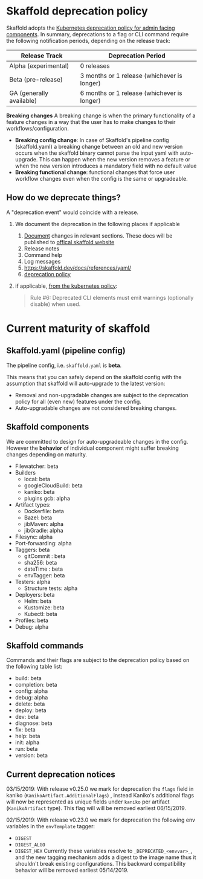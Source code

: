 # Skaffold deprecation policy

Skaffold adopts the [Kubernetes deprecation policy for admin facing components](https://kubernetes.io/docs/reference/using-api/deprecation-policy/#deprecating-a-flag-or-cli). In summary, deprecations to a flag or CLI command require the following notification periods, depending on the release track:

| Release Track | Deprecation Period |
| -------- | -------- |
| Alpha (experimental)    |0 releases     |
| Beta (pre-release) | 3 months or 1 release (whichever is longer)|
| GA (generally available)   | 6 months or 1 release (whichever is longer) |

**Breaking changes**
A breaking change is when the primary functionality of a feature changes in a way that the user has to make changes to their workflows/configuration.
- **Breaking config change**:  In case of Skaffold's pipeline config (skaffold.yaml) a breaking change between an old and new version occurs when the skaffold binary cannot parse the input yaml with auto-upgrade. This can happen when the new version removes a feature or when the new version introduces a mandatory field with no default value
- **Breaking functional change**: functional changes that force user workflow changes even when the config is the same or upgradeable.

## How do we deprecate things?

A "deprecation event" would coincide with a release.

1. We document the deprecation in the following places if applicable
    1. [Document](./docs) changes in relevant sections. These docs will be
        published to [offical skaffold website](https://skaffold.dev/docs/)
    2. Release notes
    3. Command help
    4. Log messages
    5. https://skaffold.dev/docs/references/yaml/
    6. [deprecation policy](/deprecation-policy.md)

2. if applicable, [from the kubernetes policy](https://kubernetes.io/docs/reference/using-api/deprecation-policy/#deprecating-a-flag-or-cli):
    > Rule #6: Deprecated CLI elements must emit warnings (optionally disable) when used.

# Current maturity of skaffold

## Skaffold.yaml (pipeline config)

The pipeline config, i.e. `skaffold.yaml` is **beta**.

This means that you can safely depend on the skaffold config with the assumption that skaffold will auto-upgrade to the latest version:

- Removal and non-upgradable changes are subject to the deprecation policy for all (even new) features under the config.
- Auto-upgradable changes are not considered breaking changes.

## Skaffold components

We are committed to design for auto-upgradeable changes in the config.
However the **behavior** of individual component might suffer breaking changes depending on maturity.

- Filewatcher: beta
- Builders
  - local: beta
  - googleCloudBuild: beta
  - kaniko: beta
  - plugins gcb: alpha
- Artifact types:
  - Dockerfile: beta
  - Bazel: beta
  - jibMaven: alpha
  - jibGradle: alpha
- Filesync: alpha
- Port-forwarding: alpha
- Taggers: beta
  - gitCommit : beta
  - sha256: beta
  - dateTime : beta
  - envTagger: beta
- Testers: alpha
  - Structure tests: alpha
- Deployers: beta
    - Helm: beta
    - Kustomize: beta
    - Kubectl: beta
- Profiles: beta
- Debug: alpha

## Skaffold commands

Commands and their flags are subject to the deprecation policy based on the following table list:

- build:  beta
- completion:  beta
- config:  alpha
- debug: alpha
- delete:  beta
- deploy:  beta
- dev:  beta
- diagnose:  beta
- fix:  beta
- help:  beta
- init:  alpha
- run:  beta
- version:  beta


## Current deprecation notices


03/15/2019: With release v0.25.0 we mark for deprecation the `flags` field in kaniko (`KanikoArtifact.AdditionalFlags`) , instead Kaniko's additional flags will now be represented as unique fields under `kaniko` per artifact (`KanikoArtifact` type).
This flag will will be removed earliest 06/15/2019.

02/15/2019: With  release v0.23.0 we mark for deprecation the following env variables in the `envTemplate` tagger:
- `DIGEST`
- `DIGEST_ALGO`
- `DIGEST_HEX`
Currently these variables resolve to `_DEPRECATED_<envvar>_`, and the new tagging mechanism adds a digest to the image name thus it shouldn't break existing configurations.
This backward compatibility behavior will be removed earliest 05/14/2019.
